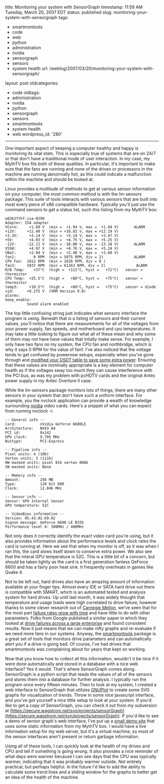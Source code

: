 title: Monitoring your system with SensorGraph
timestamp: 11:59 AM Tuesday, March 20, 2007 EDT
status: published
slug: monitoring-your-system-with-sensorgraph
tags:
- smartmontools
- code
- web
- python
- administration
- nvidia
- sensorgraph
- sensors
- system health
url: /weblog/2007/03/20/monitoring-your-system-with-sensorgraph/

layout: post
oldcategories:
- code
oldtags:
- administration
- nvidia
- python
- sensorgraph
- sensors
- smartmontools
- system health
- web
wordpress_id: '280'

---

One important aspect of keeping a computer healthy and happy is monitoring its vital stats.  This is especially true of systems that are on 24/7 or that don't have a traiditional mode of user interaction.  In my case, my MythTV box fits both of these qualities.  In particular, it's important to make sure that the fans are running and none of the drives or processors in the machine are running abnormally hot, as this could indicate a malfunction within the machine and should be looked at.

Linux provides a multitude of methods to get at various sensor information on your computer, the most common method is with the lm-sensors package. This suite of tools interacts with various sensors that are built into most every piece of x86 compatible hardware.  Typically you'll just use the command sensors to get a status list, such this listing from my MythTV box:
    
    w83627thf-isa-0290
    Adapter: ISA adapter
    VCore:     +1.09 V  (min =  +1.94 V, max =  +1.94 V)       ALARM
    +12V:     +12.40 V  (min = +10.82 V, max = +13.19 V)
    +3.3V:     +3.14 V  (min =  +3.14 V, max =  +3.47 V)
    +5V:       +4.93 V  (min =  +4.75 V, max =  +5.25 V)
    -12V:     -12.11 V  (min = -10.80 V, max = -13.18 V)       ALARM
    V5SB:      +4.97 V  (min =  +4.76 V, max =  +5.24 V)
    VBat:      +2.94 V  (min =  +2.40 V, max =  +3.60 V)
    fan1:        0 RPM  (min = 5075 RPM, div = 2)              ALARM
    CPU Fan:  2812 RPM  (min = 2636 RPM, div = 8 )
    fan3:     5037 RPM  (min = 61363 RPM, div = 2)              ALARM
    M/B Temp:    +37°C  (high =  +111°C, hyst =   +72°C)   sensor = thermistor
    CPU Temp:  +25.5°C  (high =   +80°C, hyst =   +75°C)   sensor = thermistor
    temp3:     +10.5°C  (high =   +80°C, hyst =   +75°C)   sensor = diode
    vid:      +0.275 V  (VRM Version 9.0)
    alarms:
    beep_enable:
              Sound alarm enabled

The top little confusing string just indicates what sensors interface the program is using.  Beneath that is a listing of sensors and their current values, you'll notice that there are measurements for all of the voltages from your power supply, fan speeds, and motherboard and cpu temperatures.  It may take a little looking to figure out what all of these mean and why some of them may not have have values that intially make sense.  For example, I only have two fans on my system, the CPU fan and northbridge, which is why it says 0 RPM for the value of fan1.  I've also noticed that the voltage tends to get confused by powernow setups, especially when you've gone through and [modified your DSDT table to save some extra power](http://patrick.wagstrom.net/weblog/linux/custom-powersaving-kernel-for-profit.xml).  Ensuring that these values are nominally appropriate is a key element for computer health as if the voltages sway too much they can cause interference with the PCI bus, as was my problem with pcHDTV cards and the original Antec power supply in my Antec Overture II case.

While the lm-sensors package monitors lots of things, there are many other sensors in your system that don't have such a uniform interface.  For example, you the nvclock application can provide a wealth of knowledge surrounding [nvidia](http://www.nvidia.com/) video cards.  Here's a snippet of what you can expect from running nvclock -i:
    
    -- General info --
    Card:           nVidia Geforce 6600LE
    Architecture:   NV43 A4
    PCI id:         0x142
    GPU clock:      9.705 MHz
    Bustype:        PCI-Express
    
    -- Pipeline info --
    Pixel units: 4 (10b)
    Vertex units: 3 (111b)
    HW masked units: pixel 01b vertex 000b
    SW masked units: None
    
    -- Memory info --
    Amount:         256 MB
    Type:           128 bit DDR
    Clock:          12.846 MHz
    
    -- Sensor info --
    Sensor: GPU Internal Sensor
    GPU temperature: 52C
    
    -- VideoBios information --
    Version: 05.43.02.69.02
    Signon message: GeForce 6600 LE BIOS
    Performance level 0: 300MHz / 400MHz

Not only does it correctly identify the exact video card you're using, but it also provides information about the performance levels and clock rates the card is running at.  Here we see that when my monitor is off, as it was when I ran this, the card slows itself down to conserve extra power.  We also see that the interal GPU temperature is 52C.  This is a little bit of a concern, but should be taken lightly as the card is a first generation fanless GeForce 6600 and has a fairly poor heat sink.  It frequently overheats in games like Quake 4.

Not to be left out, hard drives also have an amazing amount of information available at your finger tips.  Almost every IDE or SATA hard drive out there is compatible with SMART, which is an automated tested and analysis system for hard drives.  Up until last month, it was widely thought that temperature and usage loads were high correlated to drive failure, however thanks to some clever research out of [Carnegie Mellon](http://www.cmu.edu/), we've seen that for the most part [failure rates grow with time](http://www.usenix.org/events/fast07/tech/schroeder.html) and have little to do with other parameters.  Folks from Google published a similar paper in which they looked at [drive failures across a large enterprise](http://www.usenix.org/events/fast07/tech/pinheiro.html) and found consistent results.  Now it just means that we can make nifty graphs and re-evaluate if we need more fans in our systems.  Anyway, the [smartmontools](http://smartmontools.sourceforge.net/) package is a great set of tools that monitors drive parameters and can automatically alert you if a drive is going bad.  Of course, I've had drives that smartmontools was complaining about for years that kept on working.

Now that you know how to collect all this information, wouldn't it be nice if it were done automatically and stored in a database with a nice web interface?  Yes it would.  That's where SensorGraph comes along.  SensorGraph is a python script that reads the values of all of the sensors and stores them into a database for further analysis.  I typically run the program once every fifteen minutes.  Then to look at my system, I created a web interface to SensorGraph that utilizes [GNUPlot](http://www.gnuplot.info/) to create some SVG graphs for visualization of trends.  Throw in some nice javascript interface, and you've got yourself a nice little setup to look at your system.  If you'd like to get a copy of SensorGraph, you can check it out from my subversion at [https://secure.wagstrom.net/svn/projects/sensorGraph](https://secure.wagstrom.net/svn/projects/sensorGraph). If you'd like to see a demo of sensor graph's web interface, I've put up a [small demo site](http://patrick.wagstrom.net/misc/test.cgi) that uses some static information from my MythTV box.  I would have a live information setup for my web server, but it's a virtual machine, so most of the sensor interfaces aren't present or return garbage information.

Using all of these tools, I can quickly look at the health of my drives and CPU and tell if something is going wrong.  It also provides a nice reminder of what days were warmer because I can see days that the CPU was typically warmer, indicating that it was probably warmer outside.  Not entirely practical, but perhaps helpful.  In the future I'd like to add the ability to calculate some trend lines and a sliding window for the graphs to better get an idea of the health of the machine.
